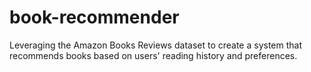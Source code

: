 # book-recommender
Leveraging the Amazon Books Reviews dataset to create a system that recommends books based on users' reading history and preferences.
